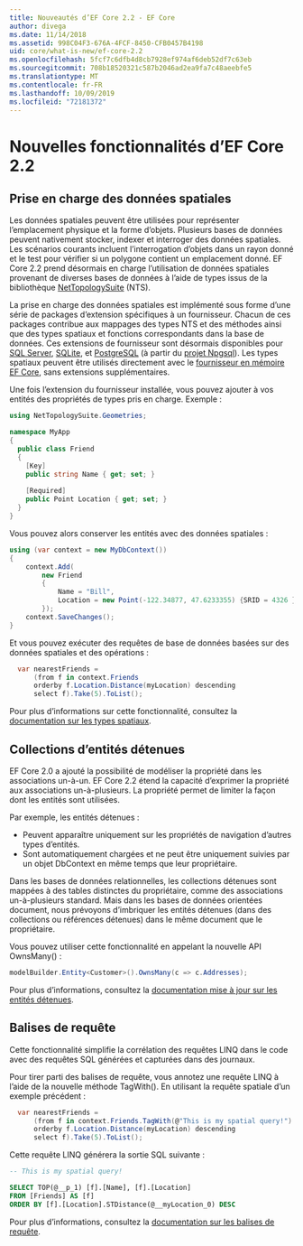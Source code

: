 ```yaml
---
title: Nouveautés d’EF Core 2.2 - EF Core
author: divega
ms.date: 11/14/2018
ms.assetid: 998C04F3-676A-4FCF-8450-CFB0457B4198
uid: core/what-is-new/ef-core-2.2
ms.openlocfilehash: 5fcf7c6dfb4d8cb7928ef974af6deb52df7c63eb
ms.sourcegitcommit: 708b18520321c587b2046ad2ea9fa7c48aeebfe5
ms.translationtype: MT
ms.contentlocale: fr-FR
ms.lasthandoff: 10/09/2019
ms.locfileid: "72181372"
---
```

# <a name="new-features-in-ef-core-22"></a>Nouvelles fonctionnalités d’EF Core 2.2

## <a name="spatial-data-support"></a>Prise en charge des données spatiales

Les données spatiales peuvent être utilisées pour représenter l’emplacement physique et la forme d’objets.
Plusieurs bases de données peuvent nativement stocker, indexer et interroger des données spatiales. Les scénarios courants incluent l’interrogation d’objets dans un rayon donné et le test pour vérifier si un polygone contient un emplacement donné.
EF Core 2.2 prend désormais en charge l’utilisation de données spatiales provenant de diverses bases de données à l’aide de types issus de la bibliothèque [NetTopologySuite](https://github.com/NetTopologySuite/NetTopologySuite) (NTS).

La prise en charge des données spatiales est implémenté sous forme d’une série de packages d’extension spécifiques à un fournisseur.
Chacun de ces packages contribue aux mappages des types NTS et des méthodes ainsi que des types spatiaux et fonctions correspondants dans la base de données.
Ces extensions de fournisseur sont désormais disponibles pour [SQL Server](https://www.nuget.org/packages/Microsoft.EntityFrameworkCore.SqlServer.NetTopologySuite/), [SQLite](https://www.nuget.org/packages/Microsoft.EntityFrameworkCore.Sqlite.NetTopologySuite/), et [PostgreSQL](https://www.nuget.org/packages/Npgsql.EntityFrameworkCore.PostgreSQL.NetTopologySuite/) (à partir du [projet Npgsql](https://www.npgsql.org/)).
Les types spatiaux peuvent être utilisés directement avec le [fournisseur en mémoire EF Core](https://docs.microsoft.com/en-us/ef/core/providers/in-memory/), sans extensions supplémentaires.

Une fois l’extension du fournisseur installée, vous pouvez ajouter à vos entités des propriétés de types pris en charge. Exemple :

``` csharp
using NetTopologySuite.Geometries;

namespace MyApp
{
  public class Friend
  {
    [Key]
    public string Name { get; set; }
  
    [Required]
    public Point Location { get; set; }
  }
}
``` 

Vous pouvez alors conserver les entités avec des données spatiales :

``` csharp
using (var context = new MyDbContext())
{
    context.Add(
        new Friend
        {
            Name = "Bill",
            Location = new Point(-122.34877, 47.6233355) {SRID = 4326 }
        });
    context.SaveChanges();
}
```
Et vous pouvez exécuter des requêtes de base de données basées sur des données spatiales et des opérations :

``` csharp
  var nearestFriends =
      (from f in context.Friends
      orderby f.Location.Distance(myLocation) descending
      select f).Take(5).ToList();
```

Pour plus d’informations sur cette fonctionnalité, consultez la [documentation sur les types spatiaux](xref:core/modeling/spatial). 

## <a name="collections-of-owned-entities"></a>Collections d’entités détenues

EF Core 2.0 a ajouté la possibilité de modéliser la propriété dans les associations un-à-un.
EF Core 2.2 étend la capacité d’exprimer la propriété aux associations un-à-plusieurs.
La propriété permet de limiter la façon dont les entités sont utilisées.

Par exemple, les entités détenues :
- Peuvent apparaître uniquement sur les propriétés de navigation d’autres types d’entités. 
- Sont automatiquement chargées et ne peut être uniquement suivies par un objet DbContext en même temps que leur propriétaire.

Dans les bases de données relationnelles, les collections détenues sont mappées à des tables distinctes du propriétaire, comme des associations un-à-plusieurs standard.
Mais dans les bases de données orientées document, nous prévoyons d’imbriquer les entités détenues (dans des collections ou références détenues) dans le même document que le propriétaire.

Vous pouvez utiliser cette fonctionnalité en appelant la nouvelle API OwnsMany() :

``` csharp
modelBuilder.Entity<Customer>().OwnsMany(c => c.Addresses);
```

Pour plus d’informations, consultez la [documentation mise à jour sur les entités détenues](xref:core/modeling/owned-entities#collections-of-owned-types).

## <a name="query-tags"></a>Balises de requête

Cette fonctionnalité simplifie la corrélation des requêtes LINQ dans le code avec des requêtes SQL générées et capturées dans des journaux.

Pour tirer parti des balises de requête, vous annotez une requête LINQ à l’aide de la nouvelle méthode TagWith().
En utilisant la requête spatiale d’un exemple précédent :

``` csharp
  var nearestFriends =
      (from f in context.Friends.TagWith(@"This is my spatial query!")
      orderby f.Location.Distance(myLocation) descending
      select f).Take(5).ToList();
```

Cette requête LINQ générera la sortie SQL suivante :

``` sql
-- This is my spatial query!

SELECT TOP(@__p_1) [f].[Name], [f].[Location]
FROM [Friends] AS [f]
ORDER BY [f].[Location].STDistance(@__myLocation_0) DESC
```

Pour plus d’informations, consultez la [documentation sur les balises de requête](xref:core/querying/tags). 